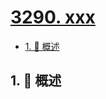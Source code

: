 # [3290. xxx](https://github.com/Tdahuyou/TNotes.leetcode/tree/main/notes/3290.%20xxx)

<!-- region:toc -->

- [1. 📝 概述](#1--概述)

<!-- endregion:toc -->

## 1. 📝 概述
